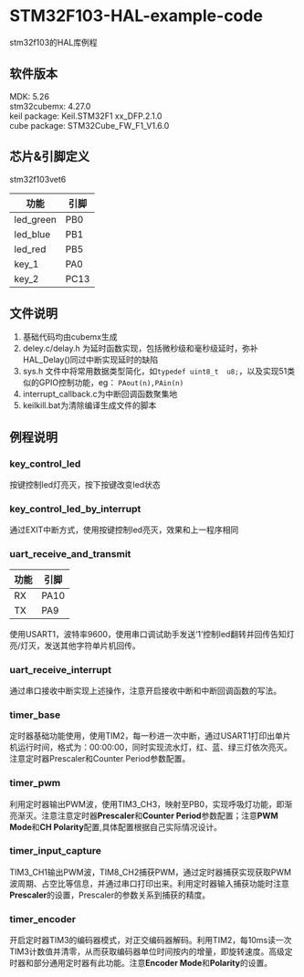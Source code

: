 # STM32F103-HAL-example-code
stm32f103的HAL库例程  

## 软件版本
MDK: 5.26  
stm32cubemx: 4.27.0  
keil package: Keil.STM32F1 xx_DFP.2.1.0  
cube package: STM32Cube_FW_F1_V1.6.0
## 芯片&引脚定义 
stm32f103vet6

|功能|引脚|
|---|---|
|led_green|PB0|
|led_blue|PB1|
|led_red |PB5|
|key_1|PA0|
|key_2|PC13|  
## 文件说明
1. 基础代码均由cubemx生成
2. deley.c/delay.h 为延时函数实现，包括微秒级和毫秒级延时，弥补HAL_Delay()同过中断实现延时的缺陷
3. sys.h 文件中将常用数据类型简化，如`typedef uint8_t  u8;`，以及实现51类似的GPIO控制功能，eg：	`PAout(n),PAin(n) `
4. interrupt_callback.c为中断回调函数聚集地
5. keilkill.bat为清除编译生成文件的脚本
## 例程说明
### key_control_led
按键控制led灯亮灭，按下按键改变led状态
### key_control_led_by_interrupt
通过EXIT中断方式，使用按键控制led亮灭，效果和上一程序相同
### uart_receive_and_transmit
|功能 |引脚 |
|---|----|
|RX|PA10|
|TX|PA9|

使用USART1，波特率9600，使用串口调试助手发送‘1’控制led翻转并回传告知灯亮/灯灭，发送其他字符单片机回传。
### uart_receive_interrupt
通过串口接收中断实现上述操作，注意开启接收中断和中断回调函数的写法。
### timer_base
定时器基础功能使用，使用TIM2，每一秒进一次中断，通过USART1打印出单片机运行时间，格式为：00:00:00，同时实现流水灯，红、蓝、绿三灯依次亮灭。注意定时器Prescaler和Counter Period参数配置。
### timer_pwm
利用定时器输出PWM波，使用TIM3_CH3，映射至PB0，实现呼吸灯功能，即渐亮渐灭。注意注意定时器**Prescaler**和**Counter Period**参数配置；注意**PWM Mode**和**CH Polarity**配置,具体配置根据自己实际情况设计。
### timer_input_capture
TIM3_CH1输出PWM波，TIM8_CH2捕获PWM，通过定时器捕获实现获取PWM波周期、占空比等信息，并通过串口打印出来。利用定时器输入捕获功能时注意**Prescaler**的设置，Prescaler的参数关系到捕获的精度。
### timer_encoder
开启定时器TIM3的编码器模式，对正交编码器解码。利用TIM2，每10ms读一次TIM3计数值并清零，从而获取编码器单位时间按内的增量，即旋转速度。高级定时器和部分通用定时器有此功能。注意**Encoder Mode**和**Polarity**的设置。
